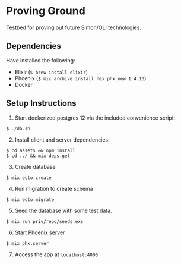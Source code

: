# Proving Ground

Testbed for proving out future Simon/OLI technologies.

## Dependencies

Have installed the following:

- Elixir (`$ brew install elixir`)
- Phoenix (`$ mix archive.install hex phx_new 1.4.10`)
- Docker

## Setup Instructions

1. Start dockerized postgres 12 via the included convenience script:
```
$ ./db.sh
```
2. Install client and server dependencies:
```
$ cd assets && npm install
$ cd ../ && mix deps.get
```
3. Create database
```
$ mix ecto.create
```
4. Run migration to create schema
```
$ mix ecto.migrate
```
5. Seed the database with some test data.
```
$ mix run priv/repo/seeds.exs
```
6. Start Phoenix server
```
$ mix phx.server
```
7. Access the app at `localhost:4000`

